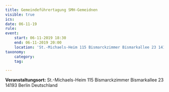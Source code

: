 ```yaml
---
title: Gemeindeführertagung SMH-Gemeidnen
visible: true
ics: 
date: 06-11-19
rule: 
event:
	start: 06-11-2019 18:30
	end: 06-11-2019 20:00
	location: 'St.-Michaels-Heim 115 Bismarckzimmer Bismarkallee 23 14193 Berlin Deutschland'
taxonomy:
	category: 
	tag: 

---
```




**Veranstaltungsort:** St.-Michaels-Heim
115 Bismarckzimmer
Bismarkallee 23
14193 Berlin
Deutschland

